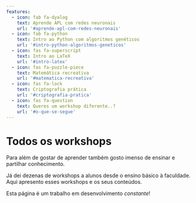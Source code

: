 ```yaml
---
features:
  - icon: fab fa-dyalog
    text: Aprende APL com redes neuronais
    url: '#aprende-apl-com-redes-neuronais'
  - icon: fab fa-python
    text: Intro ao Python com algoritmos genéticos
    url: '#intro-python-algoritmos-geneticos'
  - icon: fas fa-superscript
    text: Intro ao LaTeX
    url: '#intro-latex'
  - icon: fas fa-puzzle-piece
    text: Matemática recreativa
    url: '#matematica-recreativa'
  - icon: fas fa-lock
    text: Criptografia prática
    url: '#criptografia-pratica'
  - icon: fas fa-question
    text: Queres um workshop diferente..?
    url: '#o-que-se-segue'
---
```


# Todos os workshops

Para além de gostar de aprender também gosto imenso de ensinar e partilhar conhecimento.

Já dei dezenas de workshops a alunos desde o ensino básico à faculdade. Aqui apresento esses workshops e os seus conteúdos.

Esta página é um trabalho em desenvolvimento _constante_!
